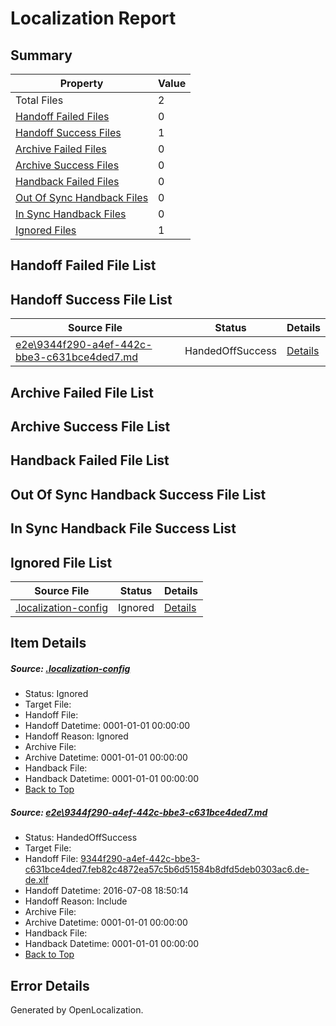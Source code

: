 # <a name='report-top'></a> Localization Report

## Summary
 Property | Value 
 -------- | ----- 
 Total Files | 2
[ Handoff Failed Files ](#handoff-failed-list)| 0
[ Handoff Success Files ](#handoff-success-list)| 1
[ Archive Failed Files ](#archive-failed-list)| 0
[ Archive Success Files ](#archive-success-list)| 0
[ Handback Failed Files ](#handback-failed-list)| 0
[ Out Of Sync Handback Files ](#outofsync-handback-success-list)| 0
[ In Sync Handback Files ](#insync-handback-success-list)| 0
[ Ignored Files ](#ignored-list)| 1

## <a name='handoff-failed-list'></a> Handoff Failed File List

## <a name='handoff-success-list'></a> Handoff Success File List
 Source File | Status | Details 
 ----------- | ------ | ------- 
 [e2e\9344f290-a4ef-442c-bbe3-c631bce4ded7.md](https://github.com/OpenLocalizationTestOrg/oltest/blob/2d4f47688821e9537dad04a515dc58b779ff79f6/e2e/9344f290-a4ef-442c-bbe3-c631bce4ded7.md) | HandedOffSuccess | [Details](#b39b0832c337e43673909ac37b47be0a13c9ef2b1)

## <a name='archive-failed-list'></a> Archive Failed File List

## <a name='archive-success-list'></a> Archive Success File List

## <a name='handback-failed-list'></a> Handback Failed File List

## <a name='outofsync-handback-success-list'></a> Out Of Sync Handback Success File List

## <a name='insync-handback-success-list'></a> In Sync Handback File Success List

## <a name='ignored-list'></a> Ignored File List
 Source File | Status | Details 
 ----------- | ------ | ------- 
 [.localization-config](https://github.com/OpenLocalizationTestOrg/oltest/blob/2d4f47688821e9537dad04a515dc58b779ff79f6/.localization-config) | Ignored | [Details](#3d4f252ac210baf56311d7e97dcc2db10974dbd20)

## Item Details
##### <a name='3d4f252ac210baf56311d7e97dcc2db10974dbd20'></a> Source: [.localization-config](https://github.com/OpenLocalizationTestOrg/oltest/blob/2d4f47688821e9537dad04a515dc58b779ff79f6/.localization-config)
* Status: Ignored
* Target File: 
* Handoff File: 
* Handoff Datetime: 0001-01-01 00:00:00
* Handoff Reason: Ignored
* Archive File: 
* Archive Datetime: 0001-01-01 00:00:00
* Handback File: 
* Handback Datetime: 0001-01-01 00:00:00
* [Back to Top](#report-top)

##### <a name='b39b0832c337e43673909ac37b47be0a13c9ef2b1'></a> Source: [e2e\9344f290-a4ef-442c-bbe3-c631bce4ded7.md](https://github.com/OpenLocalizationTestOrg/oltest/blob/2d4f47688821e9537dad04a515dc58b779ff79f6/e2e/9344f290-a4ef-442c-bbe3-c631bce4ded7.md)
* Status: HandedOffSuccess
* Target File: 
* Handoff File: [9344f290-a4ef-442c-bbe3-c631bce4ded7.feb82c4872ea57c5b6d51584b8dfd5deb0303ac6.de-de.xlf](https://github.com/OpenLocalizationTestOrg/olhandoff-e2e/blob/d3ce9d9e83068cd905c5a9e536fbc1562a09cde2/ol-handoff/OpenLocalizationTestOrg/oltest-dede-fly/ci/ht/9344f290-a4ef-442c-bbe3-c631bce4ded7.feb82c4872ea57c5b6d51584b8dfd5deb0303ac6.de-de.xlf)
* Handoff Datetime: 2016-07-08 18:50:14
* Handoff Reason: Include
* Archive File: 
* Archive Datetime: 0001-01-01 00:00:00
* Handback File: 
* Handback Datetime: 0001-01-01 00:00:00
* [Back to Top](#report-top)


## Error Details

Generated by OpenLocalization.
